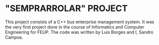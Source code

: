 # "SEMPRARROLAR" PROJECT

This project consists of a C++ bus enterprise management system.
It was the very first project done in the course of Informatics and Computer Engineering for FEUP.
The code was written by Luis Borges and I, Sandro Campos.
